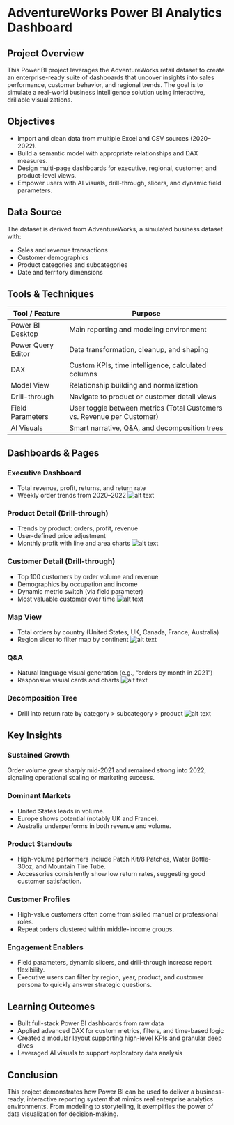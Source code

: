 #  AdventureWorks Power BI Analytics Dashboard

##  Project Overview
This Power BI project leverages the AdventureWorks retail dataset to create an enterprise-ready suite of dashboards that uncover insights into sales performance, customer behavior, and regional trends. The goal is to simulate a real-world business intelligence solution using interactive, drillable visualizations.

##  Objectives
- Import and clean data from multiple Excel and CSV sources (2020–2022).
- Build a semantic model with appropriate relationships and DAX measures.
- Design multi-page dashboards for executive, regional, customer, and product-level views.
- Empower users with AI visuals, drill-through, slicers, and dynamic field parameters.

##  Data Source
The dataset is derived from AdventureWorks, a simulated business dataset with:
- Sales and revenue transactions
- Customer demographics
- Product categories and subcategories
- Date and territory dimensions

##  Tools & Techniques

| Tool / Feature       | Purpose                                                   |
|----------------------|-----------------------------------------------------------|
| Power BI Desktop     | Main reporting and modeling environment                   |
| Power Query Editor   | Data transformation, cleanup, and shaping                |
| DAX                  | Custom KPIs, time intelligence, calculated columns        |
| Model View           | Relationship building and normalization                   |
| Drill-through        | Navigate to product or customer detail views              |
| Field Parameters     | User toggle between metrics (Total Customers vs. Revenue per Customer) |
| AI Visuals           | Smart narrative, Q&A, and decomposition trees             |

##  Dashboards & Pages

###  Executive Dashboard
- Total revenue, profit, returns, and return rate
- Weekly order trends from 2020–2022
![alt text](<Maven Market.GIF 1.gif>)

###  Product Detail (Drill-through)
- Trends by product: orders, profit, revenue
- User-defined price adjustment
- Monthly profit with line and area charts
![alt text](<5. Product Detail (1).JPG>)

###  Customer Detail (Drill-through)
- Top 100 customers by order volume and revenue
- Demographics by occupation and income
- Dynamic metric switch (via field parameter)
- Most valuable customer over time
![alt text](<6. Customer Detail.JPG>)

###  Map View
- Total orders by country (United States, UK, Canada, France, Australia)
- Region slicer to filter map by continent
![alt text](<4. Map.JPG>)

###  Q&A
- Natural language visual generation (e.g., “orders by month in 2021”)
- Responsive visual cards and charts
![alt text](<4. Map-1.JPG>)

###  Decomposition Tree
- Drill into return rate by category > subcategory > product
![alt text](<4. Map-2.JPG>)

##  Key Insights

### Sustained Growth
Order volume grew sharply mid-2021 and remained strong into 2022, signaling operational scaling or marketing success.

### Dominant Markets
- United States leads in volume.
- Europe shows potential (notably UK and France).
- Australia underperforms in both revenue and volume.

### Product Standouts
- High-volume performers include Patch Kit/8 Patches,  Water Bottle-30oz, and Mountain Tire Tube.
- Accessories consistently show low return rates, suggesting good customer satisfaction.

### Customer Profiles
- High-value customers often come from skilled manual or professional roles.
- Repeat orders clustered within middle-income groups.

### Engagement Enablers
- Field parameters, dynamic slicers, and drill-through increase report flexibility.
- Executive users can filter by region, year, product, and customer persona to quickly answer strategic questions.

##  Learning Outcomes
- Built full-stack Power BI dashboards from raw data
- Applied advanced DAX for custom metrics, filters, and time-based logic
- Created a modular layout supporting high-level KPIs and granular deep dives
- Leveraged AI visuals to support exploratory data analysis

## Conclusion
This project demonstrates how Power BI can be used to deliver a business-ready, interactive reporting system that mimics real enterprise analytics environments. From modeling to storytelling, it exemplifies the power of data visualization for decision-making.
